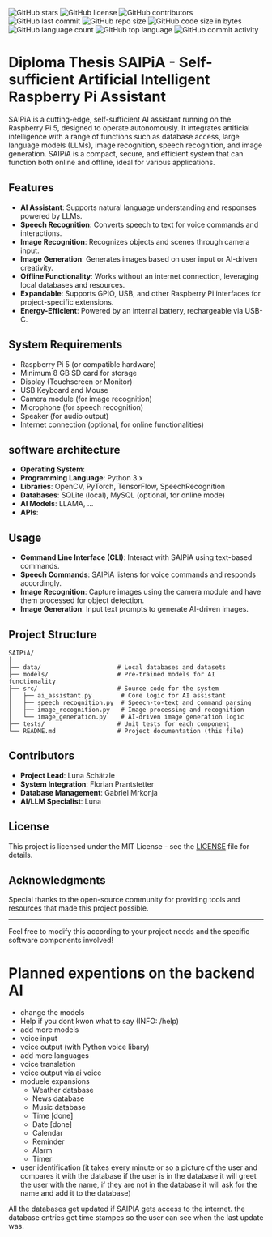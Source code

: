 
![GitHub stars](https://img.shields.io/github/stars/Luna-Schaetzle/Diploma-thesis "GitHub stars")
![GitHub license](https://img.shields.io/github/license/Luna-Schaetzle/Diploma-thesis "GitHub license")
![GitHub contributors](https://img.shields.io/github/contributors/Luna-Schaetzle/Diploma-thesis "GitHub contributors")
![GitHub last commit](https://img.shields.io/github/last-commit/Luna-Schaetzle/Diploma-thesis "GitHub last commit")
![GitHub repo size](https://img.shields.io/github/repo-size/Luna-Schaetzle/Diploma-thesis "GitHub repo size")
![GitHub code size in bytes](https://img.shields.io/github/languages/code-size/Luna-Schaetzle/Diploma-thesis "GitHub code size in bytes")
![GitHub language count](https://img.shields.io/github/languages/count/Luna-Schaetzle/Diploma-thesis "GitHub language count")
![GitHub top language](https://img.shields.io/github/languages/top/Luna-Schaetzle/Diploma-thesis "GitHub top language")
![GitHub commit activity](https://img.shields.io/github/commit-activity/w/Luna-Schaetzle/Diploma-thesis "GitHub commit activity")




# Diploma Thesis SAIPiA - Self-sufficient Artificial Intelligent Raspberry Pi Assistant

SAIPiA is a cutting-edge, self-sufficient AI assistant running on the Raspberry Pi 5, designed to operate autonomously. It integrates artificial intelligence with a range of functions such as database access, large language models (LLMs), image recognition, speech recognition, and image generation. SAIPiA is a compact, secure, and efficient system that can function both online and offline, ideal for various applications.

## Features
- **AI Assistant**: Supports natural language understanding and responses powered by LLMs.
- **Speech Recognition**: Converts speech to text for voice commands and interactions.
- **Image Recognition**: Recognizes objects and scenes through camera input.
- **Image Generation**: Generates images based on user input or AI-driven creativity.
- **Offline Functionality**: Works without an internet connection, leveraging local databases and resources.
- **Expandable**: Supports GPIO, USB, and other Raspberry Pi interfaces for project-specific extensions.
- **Energy-Efficient**: Powered by an internal battery, rechargeable via USB-C.

## System Requirements
- Raspberry Pi 5 (or compatible hardware)
- Minimum 8 GB SD card for storage
- Display (Touchscreen or Monitor)
- USB Keyboard and Mouse
- Camera module (for image recognition)
- Microphone (for speech recognition)
- Speaker (for audio output)
- Internet connection (optional, for online functionalities)

## software architecture
- **Operating System**: 
- **Programming Language**: Python 3.x
- **Libraries**: OpenCV, PyTorch, TensorFlow, SpeechRecognition
- **Databases**: SQLite (local), MySQL (optional, for online mode)
- **AI Models**: LLAMA, ...
- **APIs**:  

## Usage

- **Command Line Interface (CLI)**: Interact with SAIPiA using text-based commands.
- **Speech Commands**: SAIPiA listens for voice commands and responds accordingly.
- **Image Recognition**: Capture images using the camera module and have them processed for object detection.
- **Image Generation**: Input text prompts to generate AI-driven images.

## Project Structure
```
SAIPiA/
│
├── data/                     # Local databases and datasets
├── models/                   # Pre-trained models for AI functionality
├── src/                      # Source code for the system
│   ├── ai_assistant.py        # Core logic for AI assistant
│   ├── speech_recognition.py  # Speech-to-text and command parsing
│   ├── image_recognition.py   # Image processing and recognition
│   └── image_generation.py    # AI-driven image generation logic
├── tests/                    # Unit tests for each component
└── README.md                 # Project documentation (this file)
```

## Contributors
- **Project Lead**: Luna Schätzle
- **System Integration**: Florian Prantstetter 
- **Database Management**: Gabriel Mrkonja
- **AI/LLM Specialist**: Luna

## License
This project is licensed under the MIT License - see the [LICENSE](LICENSE) file for details.

## Acknowledgments
Special thanks to the open-source community for providing tools and resources that made this project possible.

---

Feel free to modify this according to your project needs and the specific software components involved!


# Planned expentions on the backend AI
- change the models 
- Help if you dont kwon what to say (INFO: /help)
- add more models
- voice input 
- voice output (with Python voice libary)
- add more languages
- voice translation
- voice output via ai voice
- moduele expansions
    - Weather database 
    - News database
    - Music database
    - Time [done]
    - Date [done]
    - Calendar
    - Reminder
    - Alarm
    - Timer
- user identification (it takes every minute or so a picture of the user and compares it with the database if the user is in the database it will greet the user with the name, if they are not in the database it will ask for the name and add it to the database)

All the databases get updated if SAIPIA gets access to the internet. the database entries get time stampes so the user can see when the last update was.

